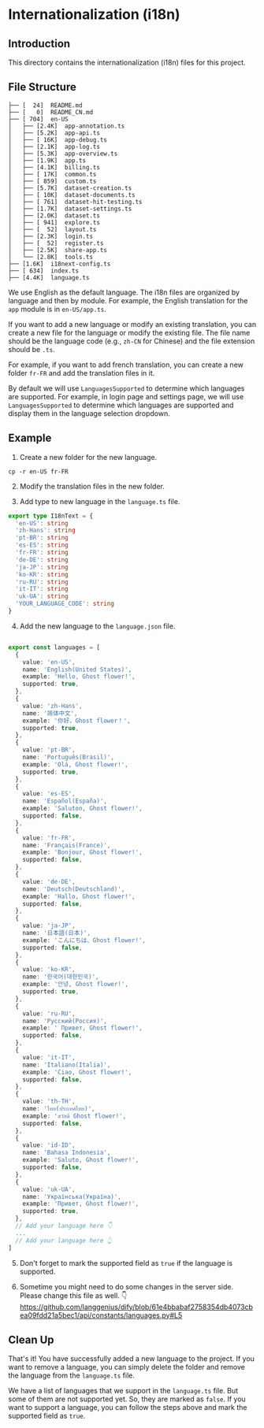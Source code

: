 # Internationalization (i18n)

## Introduction

This directory contains the internationalization (i18n) files for this project.

## File Structure

```
├── [  24]  README.md
├── [   0]  README_CN.md
├── [ 704]  en-US
│   ├── [2.4K]  app-annotation.ts
│   ├── [5.2K]  app-api.ts
│   ├── [ 16K]  app-debug.ts
│   ├── [2.1K]  app-log.ts
│   ├── [5.3K]  app-overview.ts
│   ├── [1.9K]  app.ts
│   ├── [4.1K]  billing.ts
│   ├── [ 17K]  common.ts
│   ├── [ 859]  custom.ts
│   ├── [5.7K]  dataset-creation.ts
│   ├── [ 10K]  dataset-documents.ts
│   ├── [ 761]  dataset-hit-testing.ts
│   ├── [1.7K]  dataset-settings.ts
│   ├── [2.0K]  dataset.ts
│   ├── [ 941]  explore.ts
│   ├── [  52]  layout.ts
│   ├── [2.3K]  login.ts
│   ├── [  52]  register.ts
│   ├── [2.5K]  share-app.ts
│   └── [2.8K]  tools.ts
├── [1.6K]  i18next-config.ts
├── [ 634]  index.ts
├── [4.4K]  language.ts
```

We use English as the default language. The i18n files are organized by language and then by module. For example, the English translation for the `app` module is in `en-US/app.ts`.

If you want to add a new language or modify an existing translation, you can create a new file for the language or modify the existing file. The file name should be the language code (e.g., `zh-CN` for Chinese) and the file extension should be `.ts`.

For example, if you want to add french translation, you can create a new folder `fr-FR` and add the translation files in it.

By default we will use `LanguagesSupported` to determine which languages are supported. For example, in login page and settings page, we will use `LanguagesSupported` to determine which languages are supported and display them in the language selection dropdown.

## Example

1. Create a new folder for the new language.

```
cp -r en-US fr-FR
```

2. Modify the translation files in the new folder.

3. Add type to new language in the `language.ts` file.

```typescript
export type I18nText = {
  'en-US': string
  'zh-Hans': string
  'pt-BR': string
  'es-ES': string
  'fr-FR': string
  'de-DE': string
  'ja-JP': string
  'ko-KR': string
  'ru-RU': string
  'it-IT': string
  'uk-UA': string
  'YOUR_LANGUAGE_CODE': string
}
```

4. Add the new language to the `language.json` file.

```typescript

export const languages = [
  {
    value: 'en-US',
    name: 'English(United States)',
    example: 'Hello, Ghost flower!',
    supported: true,
  },
  {
    value: 'zh-Hans',
    name: '简体中文',
    example: '你好，Ghost flower！',
    supported: true,
  },
  {
    value: 'pt-BR',
    name: 'Português(Brasil)',
    example: 'Olá, Ghost flower!',
    supported: true,
  },
  {
    value: 'es-ES',
    name: 'Español(España)',
    example: 'Saluton, Ghost flower!',
    supported: false,
  },
  {
    value: 'fr-FR',
    name: 'Français(France)',
    example: 'Bonjour, Ghost flower!',
    supported: false,
  },
  {
    value: 'de-DE',
    name: 'Deutsch(Deutschland)',
    example: 'Hallo, Ghost flower!',
    supported: false,
  },
  {
    value: 'ja-JP',
    name: '日本語(日本)',
    example: 'こんにちは、Ghost flower!',
    supported: false,
  },
  {
    value: 'ko-KR',
    name: '한국어(대한민국)',
    example: '안녕, Ghost flower!',
    supported: true,
  },
  {
    value: 'ru-RU',
    name: 'Русский(Россия)',
    example: ' Привет, Ghost flower!',
    supported: false,
  },
  {
    value: 'it-IT',
    name: 'Italiano(Italia)',
    example: 'Ciao, Ghost flower!',
    supported: false,
  },
  {
    value: 'th-TH',
    name: 'ไทย(ประเทศไทย)',
    example: 'สวัสดี Ghost flower!',
    supported: false,
  },
  {
    value: 'id-ID',
    name: 'Bahasa Indonesia',
    example: 'Saluto, Ghost flower!',
    supported: false,
  },
  {
    value: 'uk-UA',
    name: 'Українська(Україна)',
    example: 'Привет, Ghost flower!',
    supported: true,
  },
  // Add your language here 👇
  ...
  // Add your language here 👆
]
```

5. Don't forget to mark the supported field as `true` if the language is supported.

6. Sometime you might need to do some changes in the server side. Please change this file as well. 👇
https://github.com/langgenius/dify/blob/61e4bbabaf2758354db4073cbea09fdd21a5bec1/api/constants/languages.py#L5



## Clean Up

That's it! You have successfully added a new language to the project. If you want to remove a language, you can simply delete the folder and remove the language from the `language.ts` file.

We have a list of languages that we support in the `language.ts` file. But some of them are not supported yet. So, they are marked as `false`. If you want to support a language, you can follow the steps above and mark the supported field as `true`.
